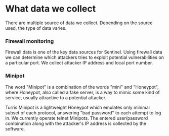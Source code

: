 What data we collect
=========================

There are multiple source of data we collect. Depending on the source used, the
type of data varies.

### Firewall monitoring

Firewall data is one of the key data sources for Sentinel. Using firewall data
we can determine which attackers tries to exploit potential vulnerabilities on
a particular port. We collect attacker IP address and local port number.

### Minipot

The word "Minipot" is a combination of the words "mini" and "Honeypot", where
Honeypot, also called a fake server, is a way to mimic some kind of service,
usually attractive to a potential attacker.

Turris Minipot is a lightweight Honeypot which emulates only minimal subset of
each protocol, answering "bad password" to each attempt to log in. We currently
operate telnet Minipots. The entered user/password combination along with
the attacker's IP address is collected by the software.
